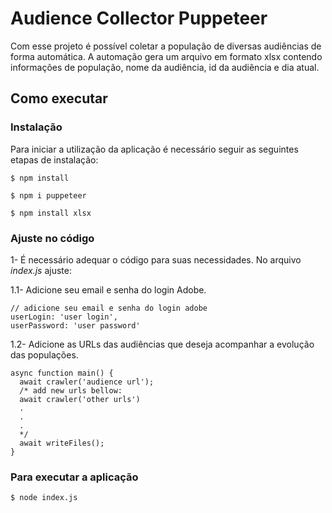 # Audience Collector Puppeteer
<!-- [START badges] -->
 Com esse projeto é possível coletar a população de diversas audiências de forma automática. A automação gera um arquivo em formato xlsx contendo informações de população, nome da audiência, id da audiência e dia atual.

## Como executar


### Instalação
Para iniciar a utilização da aplicação é necessário seguir as seguintes etapas de instalação:

```
$ npm install

$ npm i puppeteer

$ npm install xlsx
```

### Ajuste no código

1- É necessário adequar o código para suas necessidades. No arquivo *index.js* ajuste:

1.1- Adicione seu email e senha do login Adobe.

```
// adicione seu email e senha do login adobe
userLogin: 'user login',
userPassword: 'user password'
```
1.2- Adicione as URLs das audiências que deseja acompanhar a evolução das populações.
```
async function main() {
  await crawler('audience url');
  /* add new urls bellow:
  await crawler('other urls')
  .
  .
  .
  */
  await writeFiles();
}
```
### Para executar a aplicação
```
$ node index.js
```